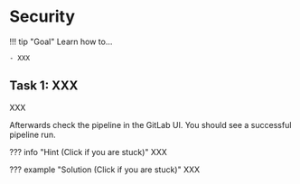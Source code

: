 # Security

!!! tip "Goal"
    Learn how to...

    - XXX

## Task 1: XXX

XXX

Afterwards check the pipeline in the GitLab UI. You should see a successful pipeline run.

??? info "Hint (Click if you are stuck)"
    XXX

??? example "Solution (Click if you are stuck)"
    XXX
